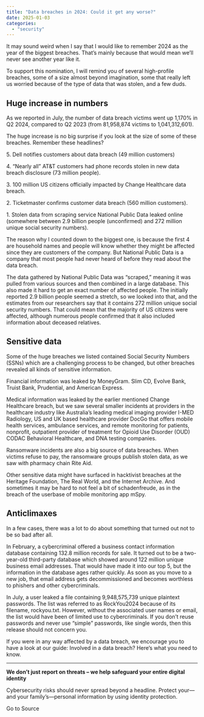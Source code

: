 ```yaml
---
title: "Data breaches in 2024: Could it get any worse?"
date: 2025-01-03
categories: 
  - "security"
---
```


It may sound weird when I say that I would like to remember 2024 as the year of the biggest breaches. That’s mainly because that would mean we’ll never see another year like it.

To support this nomination, I will remind you of several high-profile breaches, some of a size almost beyond imagination, some that really left us worried because of the type of data that was stolen, and a few duds.

## Huge increase in numbers

As we reported in July, the number of data breach victims went up 1,170% in Q2 2024, compared to Q2 2023 (from 81,958,874 victims to 1,041,312,601).

The huge increase is no big surprise if you look at the size of some of these breaches. Remember these headlines?

5\. Dell notifies customers about data breach (49 million customers)

4\. “Nearly all” AT&T customers had phone records stolen in new data breach disclosure (73 million people).

3\. 100 million US citizens officially impacted by Change Healthcare data breach.

2\. Ticketmaster confirms customer data breach (560 million customers).

1\. Stolen data from scraping service National Public Data leaked online (somewhere between 2.9 billion people (unconfirmed) and 272 million unique social security numbers).

The reason why I counted down to the biggest one, is because the first 4 are household names and people will know whether they might be affected since they are customers of the company. But National Public Data is a company that most people had never heard of before they read about the data breach.

The data gathered by National Public Data was “scraped,” meaning it was pulled from various sources and then combined in a large database. This also made it hard to get an exact number of affected people. The initially reported 2.9 billion people seemed a stretch, so we looked into that, and the estimates from our researchers say that it contains 272 million unique social security numbers. That could mean that the majority of US citizens were affected, although numerous people confirmed that it also included information about deceased relatives.

## Sensitive data

Some of the huge breaches we listed contained Social Security Numbers (SSNs) which are a challenging process to be changed, but other breaches revealed all kinds of sensitive information.

Financial information was leaked by MoneyGram. Slim CD, Evolve Bank, Truist Bank, Prudential, and American Express.

Medical information was leaked by the earlier mentioned Change Healthcare breach, but we saw several smaller incidents at providers in the healthcare industry like Australia’s leading medical imaging provider I-MED Radiology, US and UK based healthcare provider DocGo that offers mobile health services, ambulance services, and remote monitoring for patients, nonprofit, outpatient provider of treatment for Opioid Use Disorder (OUD) CODAC Behavioral Healthcare, and DNA testing companies.

Ransomware incidents are also a big source of data breaches. When victims refuse to pay, the ransomware groups publish stolen data, as we saw with pharmacy chain Rite Aid.

Other sensitive data might have surfaced in hacktivist breaches at the Heritage Foundation, The Real World, and the Internet Archive. And sometimes it may be hard to not feel a bit of schadenfreude, as in the breach of the userbase of mobile monitoring app mSpy.

## Anticlimaxes

In a few cases, there was a lot to do about something that turned out not to be so bad after all.

In February, a cybercriminal offered a business contact information database containing 132.8 million records for sale. It turned out to be a two-year-old third-party database which showed around 122 million unique business email addresses. That would have made it into our top 5, but the information in the database ages rather quickly. As soon as you move to a new job, that email address gets decommissioned and becomes worthless to phishers and other cybercriminals.

In July, a user leaked a file containing 9,948,575,739 unique plaintext passwords. The list was referred to as RockYou2024 because of its filename, rockyou.txt. However, without the associated user names or email, the list would have been of limited use to cybercriminals. If you don’t reuse passwords and never use “simple” passwords, like single words, then this release should not concern you.

If you were in any way affected by a data breach, we encourage you to have a look at our guide: Involved in a data breach? Here’s what you need to know.

* * *

**We don’t just report on threats – we help safeguard your entire digital identity**

Cybersecurity risks should never spread beyond a headline. Protect your—and your family’s—personal information by using identity protection.

Go to Source
